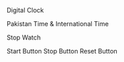 Digital Clock 

Pakistan Time & International Time

Stop Watch

Start Button
Stop Button
Reset Button